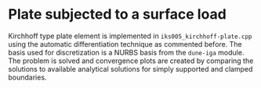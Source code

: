<!--
SPDX-FileCopyrightText: 2022 The Ikarus Developers mueller@ibb.uni-stuttgart.de
SPDX-License-Identifier: CC-BY-SA-4.0
-->

# Plate subjected to a surface load
Kirchhoff type plate element is implemented in `iks005_kirchhoff-plate.cpp` using the automatic differentiation
technique as commented before. The basis used for discretization is a NURBS basis from the `dune-iga` module.
The problem is solved and convergence plots are created by comparing the solutions to available analytical solutions for
simply supported and clamped boundaries.